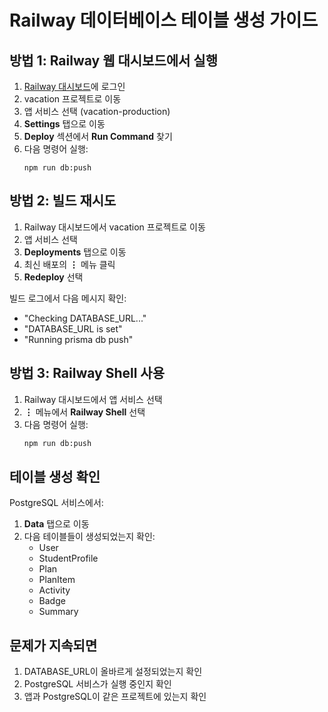 # Railway 데이터베이스 테이블 생성 가이드

## 방법 1: Railway 웹 대시보드에서 실행

1. [Railway 대시보드](https://railway.app)에 로그인
2. vacation 프로젝트로 이동
3. 앱 서비스 선택 (vacation-production)
4. **Settings** 탭으로 이동
5. **Deploy** 섹션에서 **Run Command** 찾기
6. 다음 명령어 실행:
   ```
   npm run db:push
   ```

## 방법 2: 빌드 재시도

1. Railway 대시보드에서 vacation 프로젝트로 이동
2. 앱 서비스 선택
3. **Deployments** 탭으로 이동
4. 최신 배포의 **⋮** 메뉴 클릭
5. **Redeploy** 선택

빌드 로그에서 다음 메시지 확인:
- "Checking DATABASE_URL..."
- "DATABASE_URL is set"
- "Running prisma db push"

## 방법 3: Railway Shell 사용

1. Railway 대시보드에서 앱 서비스 선택
2. **⋮** 메뉴에서 **Railway Shell** 선택
3. 다음 명령어 실행:
   ```bash
   npm run db:push
   ```

## 테이블 생성 확인

PostgreSQL 서비스에서:
1. **Data** 탭으로 이동
2. 다음 테이블들이 생성되었는지 확인:
   - User
   - StudentProfile
   - Plan
   - PlanItem
   - Activity
   - Badge
   - Summary

## 문제가 지속되면

1. DATABASE_URL이 올바르게 설정되었는지 확인
2. PostgreSQL 서비스가 실행 중인지 확인
3. 앱과 PostgreSQL이 같은 프로젝트에 있는지 확인